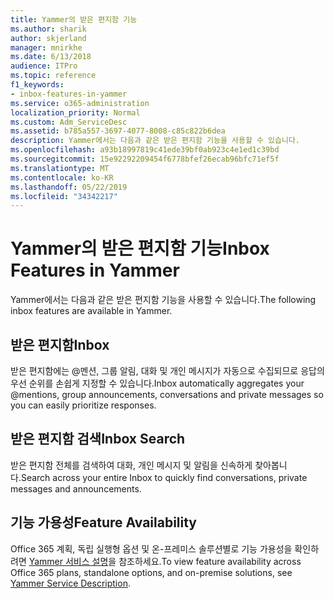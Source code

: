 ```yaml
---
title: Yammer의 받은 편지함 기능
ms.author: sharik
author: skjerland
manager: mnirkhe
ms.date: 6/13/2018
audience: ITPro
ms.topic: reference
f1_keywords:
- inbox-features-in-yammer
ms.service: o365-administration
localization_priority: Normal
ms.custom: Adm_ServiceDesc
ms.assetid: b785a557-3697-4077-8008-c85c822b6dea
description: Yammer에서는 다음과 같은 받은 편지함 기능을 사용할 수 있습니다.
ms.openlocfilehash: a93b18997819c41ede39bf0ab923c4e1ed1c39bd
ms.sourcegitcommit: 15e92292209454f6778bfef26ecab96bfc71ef5f
ms.translationtype: MT
ms.contentlocale: ko-KR
ms.lasthandoff: 05/22/2019
ms.locfileid: "34342217"
---
```

# <a name="inbox-features-in-yammer"></a><span data-ttu-id="b149c-103">Yammer의 받은 편지함 기능</span><span class="sxs-lookup"><span data-stu-id="b149c-103">Inbox Features in Yammer</span></span>

<span data-ttu-id="b149c-104">Yammer에서는 다음과 같은 받은 편지함 기능을 사용할 수 있습니다.</span><span class="sxs-lookup"><span data-stu-id="b149c-104">The following inbox features are available in Yammer.</span></span>
  
## <a name="inbox"></a><span data-ttu-id="b149c-105">받은 편지함</span><span class="sxs-lookup"><span data-stu-id="b149c-105">Inbox</span></span>
<span data-ttu-id="b149c-106"><a name="bkmk_Inbox"> </a></span><span class="sxs-lookup"><span data-stu-id="b149c-106"></span></span>

<span data-ttu-id="b149c-107">받은 편지함에는 @멘션, 그룹 알림, 대화 및 개인 메시지가 자동으로 수집되므로 응답의 우선 순위를 손쉽게 지정할 수 있습니다.</span><span class="sxs-lookup"><span data-stu-id="b149c-107">Inbox automatically aggregates your @mentions, group announcements, conversations and private messages so you can easily prioritize responses.</span></span>
  
## <a name="inbox-search"></a><span data-ttu-id="b149c-108">받은 편지함 검색</span><span class="sxs-lookup"><span data-stu-id="b149c-108">Inbox Search</span></span>
<span data-ttu-id="b149c-109"><a name="bkmk_InboxSearch"> </a></span><span class="sxs-lookup"><span data-stu-id="b149c-109"></span></span>

<span data-ttu-id="b149c-110">받은 편지함 전체를 검색하여 대화, 개인 메시지 및 알림을 신속하게 찾아봅니다.</span><span class="sxs-lookup"><span data-stu-id="b149c-110">Search across your entire Inbox to quickly find conversations, private messages and announcements.</span></span>
  
## <a name="feature-availability"></a><span data-ttu-id="b149c-111">기능 가용성</span><span class="sxs-lookup"><span data-stu-id="b149c-111">Feature Availability</span></span>
<span data-ttu-id="b149c-112"><a name="bkmk_InboxSearch"> </a></span><span class="sxs-lookup"><span data-stu-id="b149c-112"></span></span>

<span data-ttu-id="b149c-113">Office 365 계획, 독립 실행형 옵션 및 온-프레미스 솔루션별로 기능 가용성을 확인하려면 [Yammer 서비스 설명](yammer-service-description.md)을 참조하세요.</span><span class="sxs-lookup"><span data-stu-id="b149c-113">To view feature availability across Office 365 plans, standalone options, and on-premise solutions, see [Yammer Service Description](yammer-service-description.md).</span></span>
  

